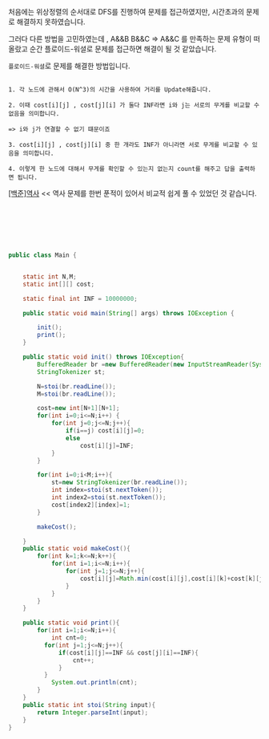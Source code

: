 처음에는 위상정렬의 순서대로 DFS를 진행하여 문제를 접근하였지만, 시간초과의 문제로 해결하지 못하였습니다.

그러다 다른 방법을 고민하였는데 , A&&B B&&C => A&&C 를 만족하는 문제 유형이 떠올랐고 순간 플로이드-워셜로 문제를 접근하면 해결이 될 것 같았습니다.

`플로이드-워셜`로 문제를 해결한 방법입니다.



```

1. 각 노드에 관해서 O(N^3)의 시간을 사용하여 거리를 Update해줍니다.

2. 이때 cost[i][j] , cost[j][i] 가 둘다 INF라면 i와 j는 서로의 무게를 비교할 수 없음을 의미합니다.

=> i와 j가 연결할 수 없기 떄문이죠

3. cost[i][j] , cost[j][i] 중 한 개라도 INF가 아니라면 서로 무게를 비교할 수 있음을 의미합니다.

4. 이렇게 한 노드에 대해서 무게를 확인할 수 있는지 없는지 count를 해주고 답을 출력하면 됩니다.

```

[[백준]역사](https://chmook.netlify.app/Algorithms/[BOJ]%201613%20%EC%97%AD%EC%82%AC/) << 역사 문제를 한번 푼적이 있어서 비교적 쉽게 풀 수 있었던 것 같습니다.


<br/>



<br/> <br/>

```java

public class Main {


    static int N,M;
    static int[][] cost;

    static final int INF = 10000000;

    public static void main(String[] args) throws IOException {

        init();
        print();
    }

    public static void init() throws IOException{
        BufferedReader br =new BufferedReader(new InputStreamReader(System.in));
        StringTokenizer st;

        N=stoi(br.readLine());
        M=stoi(br.readLine());

        cost=new int[N+1][N+1];
        for(int i=0;i<=N;i++) {
            for(int j=0;j<=N;j++){
                if(i==j) cost[i][j]=0;
                else
                    cost[i][j]=INF;
            }
        }

        for(int i=0;i<M;i++){
            st=new StringTokenizer(br.readLine());
            int index=stoi(st.nextToken());
            int index2=stoi(st.nextToken());
            cost[index2][index]=1;
        }

        makeCost();

    }
    public static void makeCost(){
        for(int k=1;k<=N;k++){
            for(int i=1;i<=N;i++){
                for(int j=1;j<=N;j++){
                    cost[i][j]=Math.min(cost[i][j],cost[i][k]+cost[k][j]);
                }
            }
        }
    }

    public static void print(){
        for(int i=1;i<=N;i++){
            int cnt=0;
          for(int j=1;j<=N;j++){
              if(cost[i][j]==INF && cost[j][i]==INF){
                  cnt++;
              }
          }
            System.out.println(cnt);
        }
    }
    public static int stoi(String input){
        return Integer.parseInt(input);
    }
}




```